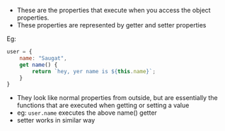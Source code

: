 - These are the properties that execute when you access the object properties.
- These properties are represented by getter and setter properties

Eg: 
```js
user = {
    name: "Saugat",
    get name() {
        return `hey, yer name is ${this.name}`;
    }
}
```

- They look like normal properties from outside, but are essentially the functions that are executed when getting or setting a value
- eg: `user.name` executes the above name() getter
- setter works in similar way


